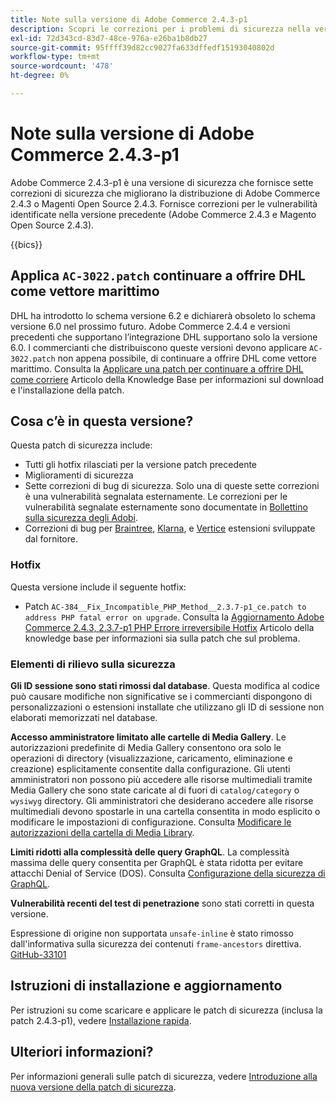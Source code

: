 ```yaml
---
title: Note sulla versione di Adobe Commerce 2.4.3-p1
description: Scopri le correzioni per i problemi di sicurezza nella versione 2.4.3-p1 di Adobe Commerce.
exl-id: 72d343cd-83d7-48ce-976a-e26ba1b8db27
source-git-commit: 95ffff39d82cc9027fa633dffedf15193040802d
workflow-type: tm+mt
source-wordcount: '478'
ht-degree: 0%

---
```


# Note sulla versione di Adobe Commerce 2.4.3-p1

Adobe Commerce 2.4.3-p1 è una versione di sicurezza che fornisce sette correzioni di sicurezza che migliorano la distribuzione di Adobe Commerce 2.4.3 o Magenti Open Source 2.4.3. Fornisce correzioni per le vulnerabilità identificate nella versione precedente (Adobe Commerce 2.4.3 e Magento Open Source 2.4.3).

{{bics}}

## Applica `AC-3022.patch` continuare a offrire DHL come vettore marittimo

DHL ha introdotto lo schema versione 6.2 e dichiarerà obsoleto lo schema versione 6.0 nel prossimo futuro. Adobe Commerce 2.4.4 e versioni precedenti che supportano l’integrazione DHL supportano solo la versione 6.0. I commercianti che distribuiscono queste versioni devono applicare `AC-3022.patch` non appena possibile, di continuare a offrire DHL come vettore marittimo. Consulta la [Applicare una patch per continuare a offrire DHL come corriere](https://support.magento.com/hc/en-us/articles/7707818131597-Apply-a-patch-to-continue-offering-DHL-as-shipping-carrier) Articolo della Knowledge Base per informazioni sul download e l&#39;installazione della patch.

## Cosa c’è in questa versione?

Questa patch di sicurezza include:

* Tutti gli hotfix rilasciati per la versione patch precedente
* Miglioramenti di sicurezza
* Sette correzioni di bug di sicurezza. Solo una di queste sette correzioni è una vulnerabilità segnalata esternamente. Le correzioni per le vulnerabilità segnalate esternamente sono documentate in [Bollettino sulla sicurezza degli Adobi](https://helpx.adobe.com/security/products/magento/apsb21-86.html).
* Correzioni di bug per [Braintree](https://docs.magento.com/user-guide/payment/braintree.html), [Klarna](https://docs.magento.com/user-guide/payment/klarna.html#changes-in-the-latest-release), e [Vertice](https://docs.magento.com/user-guide/tax/vertex.html#changes-in-the-latest-release) estensioni sviluppate dal fornitore.

### Hotfix

Questa versione include il seguente hotfix:

* Patch `AC-384__Fix_Incompatible_PHP_Method__2.3.7-p1_ce.patch to address PHP fatal error on upgrade`. Consulta la [Aggiornamento Adobe Commerce 2.4.3, 2.3.7-p1 PHP Errore irreversibile Hotfix](https://support.magento.com/hc/en-us/articles/4408021533069-Adobe-Commerce-upgrade-2-4-3-2-3-7-p1-PHP-Fatal-error-Hotfix) Articolo della knowledge base per informazioni sia sulla patch che sul problema.

### Elementi di rilievo sulla sicurezza

**Gli ID sessione sono stati rimossi dal database**. Questa modifica al codice può causare modifiche non significative se i commercianti dispongono di personalizzazioni o estensioni installate che utilizzano gli ID di sessione non elaborati memorizzati nel database. <!-- MC-40976-->

**Accesso amministratore limitato alle cartelle di Media Gallery**. Le autorizzazioni predefinite di Media Gallery consentono ora solo le operazioni di directory (visualizzazione, caricamento, eliminazione e creazione) esplicitamente consentite dalla configurazione. Gli utenti amministratori non possono più accedere alle risorse multimediali tramite Media Gallery che sono state caricate al di fuori di `catalog/category` o `wysiwyg` directory. Gli amministratori che desiderano accedere alle risorse multimediali devono spostarle in una cartella consentita in modo esplicito o modificare le impostazioni di configurazione. Consulta [Modificare le autorizzazioni della cartella di Media Library](https://developer.adobe.com/commerce/php/tutorials/backend/modify-image-library-permissions/). <!-- B2B-1897-->

**Limiti ridotti alla complessità delle query GraphQL**. La complessità massima delle query consentita per GraphQL è stata ridotta per evitare attacchi Denial of Service (DOS). Consulta [Configurazione della sicurezza di GraphQL](https://devdocs.magento.com/guides/v2.4/graphql/security-configuration.html). <!-- PWA-1700-->

**Vulnerabilità recenti del test di penetrazione** sono stati corretti in questa versione. <!-- MC-42431-->

Espressione di origine non supportata `unsafe-inline` è stato rimosso dall&#39;informativa sulla sicurezza dei contenuti `frame-ancestors` direttiva. [GitHub-33101](https://github.com/magento/magento2/issues/33101)<!-- MC-42632-->

## Istruzioni di installazione e aggiornamento

Per istruzioni su come scaricare e applicare le patch di sicurezza (inclusa la patch 2.4.3-p1), vedere [Installazione rapida](../../../installation/composer.md).

## Ulteriori informazioni?

Per informazioni generali sulle patch di sicurezza, vedere [Introduzione alla nuova versione della patch di sicurezza](https://community.magento.com/t5/Magento-DevBlog/Introducing-the-New-Security-Patch-Release/ba-p/141287).
